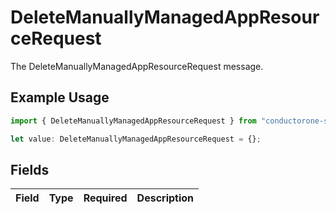 # DeleteManuallyManagedAppResourceRequest

The DeleteManuallyManagedAppResourceRequest message.

## Example Usage

```typescript
import { DeleteManuallyManagedAppResourceRequest } from "conductorone-sdk-typescript/sdk/models/shared";

let value: DeleteManuallyManagedAppResourceRequest = {};
```

## Fields

| Field       | Type        | Required    | Description |
| ----------- | ----------- | ----------- | ----------- |